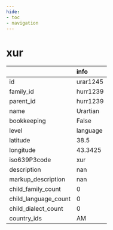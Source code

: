 ```yaml
---
hide:
- toc
- navigation
---
```

# xur
|                      | info     |
|:---------------------|:---------|
| id                   | urar1245 |
| family_id            | hurr1239 |
| parent_id            | hurr1239 |
| name                 | Urartian |
| bookkeeping          | False    |
| level                | language |
| latitude             | 38.5     |
| longitude            | 43.3425  |
| iso639P3code         | xur      |
| description          | nan      |
| markup_description   | nan      |
| child_family_count   | 0        |
| child_language_count | 0        |
| child_dialect_count  | 0        |
| country_ids          | AM       |